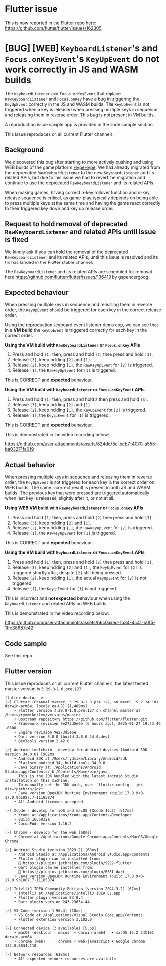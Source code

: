 # Flutter issue

This is now reported in the Flutter repo here: https://github.com/flutter/flutter/issues/162305

# [BUG] [WEB] `KeyboardListener`'s and `Focus.onKeyEvent`'s `KeyUpEvent` do not work correctly in JS and WASM builds

The `KeyboardListener` and `Focus.onKeyEvent` that replace `RawKeyboardListener` and `Focus.onKey` have a bug in triggering the `KeyUpEvent` correctly in the JS and WASM builds. The `KeyUpEvent` is not triggered when a key is released when pressing multiple keys in sequence and releasing them in reverse order. This bug is not present in VM builds.

A reproduction issue sample app is provided in the code sample section.

This issue reproduces on all current Flutter channels.

## Background

We discovered this bug after starting to more actively pushing and using WEB builds of the game platform [HypeHype](https://app.hypehype.com/).
We had already migrated from the deprecated `RawKeyboardListener` to the new `KeyboardListener` and its related APIs, but due to this issue we had to revert the migration and continue to use the deprecated `RawKeyboardListener` and its related APIs.

When making games, having correct n-key rollover function and n-key release sequence is critical, as game-play typically depends on being able to press multiple keys at the same time and having the game react correctly to their triggered key down and key up release order.

## Request to hold removal of deprecated `RawKeyboardListener` and related APIs until issue is fixed

We kindly ask if you can hold the removal of the deprecated `RawKeyboardListener` and its related APIs, until this issue is resolved and its fix has landed in the Flutter stable channel.

The  `RawKeyboardListener` and its related APIs are scheduled for removal here https://github.com/flutter/flutter/issues/136419 by gspencergoog.


## Expected behaviour

When pressing multiple keys in sequence and releasing them in reverse order, the `KeyUpEvent` should be triggered for each key in the correct release order.

Using the reproduction keyboard event listener demo app, we can see that in a **VM build** the `KeyUpEvent` is triggered correctly for each key in the correct order.

**Using the VM build with `RawKeyboardListener` or `Focus.onKey` APIs**
1. Press and hold `[1]` then, press and hold `[2]` then press and hold `[3]`.
2. Release `[3]`, keep holding `[2]` and `[1]`.
3. Release `[2]`, keep holding `[1]`, the `RawKeyUpEvent` for `[2]` is triggered.
4. Release `[1]`, the `RawKeyUpEvent` for `[1]` is triggered.

This is CORRECT and **expected** behaviour.

**Using the VM build with `KeyboardListener` or `Focus.onKeyEvent` APIs**
1. Press and hold `[1]` then, press and hold `2` then press and hold `[3]`.
2. Release `[3]`, keep holding `[2]` and `[1]`.
3. Release `[2]`, keep holding `[1]`, the `KeyUpEvent` for `[2]` is triggered.
4. Release `[1]`, the `KeyUpEvent` for `[1]` is triggered.

This is CORRECT and **expected** behaviour.

This is demonstrated in the video recording below:

https://github.com/user-attachments/assets/824de75c-beb7-4070-a555-ba03271fa019

## Actual behavior

When pressing multiple keys in sequence and releasing them in reverse order, the `KeyUpEvent` is not triggered for each key in the correct order on WEB builds. The same incorrect result is present in both JS and WASM builds. The previous key that were pressed are triggered automatically when last key is released, slightly after it, or not at all.

**Using WEB VM build with `RawKeyboardListener` or `Focus.onKey` APIs**
1. Press and hold `[1]` then, press and hold `[2]` then press and hold `[3]`.
2. Release `[3]`, keep holding `[2]` and `[1]`.
3. Release `[2]`, keep holding `[1]`, the `RawKeyUpEvent` for `[2]` is triggered.
4. Release `[1]`, the `RawKeyUpEvent` for `[1]` is triggered.

This is CORRECT and **expected** behaviour.

**Using the VM build with `KeyboardListener` or `Focus.onKeyEvent` APIs**
1. Press and hold `[1]` then, press and hold `[2]` then press and hold `[3]`.
2. Release `[3]`, keep holding `[2]` and `[1]`, the `KeyUpEvent` for `[2]` is triggered shortly after, despite `[2]` still being pressed.
3. Release `[2]`, keep holding `[1]`, the actual `KeyUpEvent` for `[2]` is not triggered.
4. Release `[1]`, the `KeyUpEvent` for `[1]` is not triggered.

This is incorrect and **not expected** behaviour when using the `KeyboardListener` and related APIs on WEB builds.

This is demonstrated in the video recording below:



https://github.com/user-attachments/assets/b6c0aded-1b34-4c41-b0f5-1ffe38687c42



## Code sample

See this repo

## Flutter version

This issue reproduces on all current Flutter channels, the latest tested master version is `3.29.0-1.0.pre.127`.

```console
flutter doctor -v
[✓] Flutter (Channel master, 3.29.0-1.0.pre.127, on macOS 15.2 24C101 darwin-arm64, locale en-US) [1,489ms]
    • Flutter version 3.29.0-1.0.pre.127 on channel master at /Users/rydmike/fvm/versions/master
    • Upstream repository https://github.com/flutter/flutter.git
    • Framework revision 9e273d5e6e (6 hours ago), 2025-01-27 19:43:46 -0800
    • Engine revision 9e273d5e6e
    • Dart version 3.8.0 (build 3.8.0-24.0.dev)
    • DevTools version 2.42.0

[✓] Android toolchain - develop for Android devices (Android SDK version 34.0.0) [902ms]
    • Android SDK at /Users/rydmike/Library/Android/sdk
    • Platform android-34, build-tools 34.0.0
    • Java binary at: /Applications/Android Studio.app/Contents/jbr/Contents/Home/bin/java
      This is the JDK bundled with the latest Android Studio installation on this machine.
      To manually set the JDK path, use: `flutter config --jdk-dir="path/to/jdk"`.
    • Java version OpenJDK Runtime Environment (build 17.0.9+0-17.0.9b1087.7-11185874)
    • All Android licenses accepted.

[✓] Xcode - develop for iOS and macOS (Xcode 16.2) [517ms]
    • Xcode at /Applications/Xcode.app/Contents/Developer
    • Build 16C5032a
    • CocoaPods version 1.16.2

[✓] Chrome - develop for the web [68ms]
    • Chrome at /Applications/Google Chrome.app/Contents/MacOS/Google Chrome

[✓] Android Studio (version 2023.2) [68ms]
    • Android Studio at /Applications/Android Studio.app/Contents
    • Flutter plugin can be installed from:
      🔨 https://plugins.jetbrains.com/plugin/9212-flutter
    • Dart plugin can be installed from:
      🔨 https://plugins.jetbrains.com/plugin/6351-dart
    • Java version OpenJDK Runtime Environment (build 17.0.9+0-17.0.9b1087.7-11185874)

[✓] IntelliJ IDEA Community Edition (version 2024.3.2) [67ms]
    • IntelliJ at /Applications/IntelliJ IDEA CE.app
    • Flutter plugin version 83.0.4
    • Dart plugin version 243.23654.44

[✓] VS Code (version 1.96.4) [10ms]
    • VS Code at /Applications/Visual Studio Code.app/Contents
    • Flutter extension version 3.102.0

[✓] Connected device (2 available) [5.6s]
    • macOS (desktop) • macos  • darwin-arm64   • macOS 15.2 24C101 darwin-arm64
    • Chrome (web)    • chrome • web-javascript • Google Chrome 132.0.6834.110

[✓] Network resources [618ms]
    • All expected network resources are available.
```
